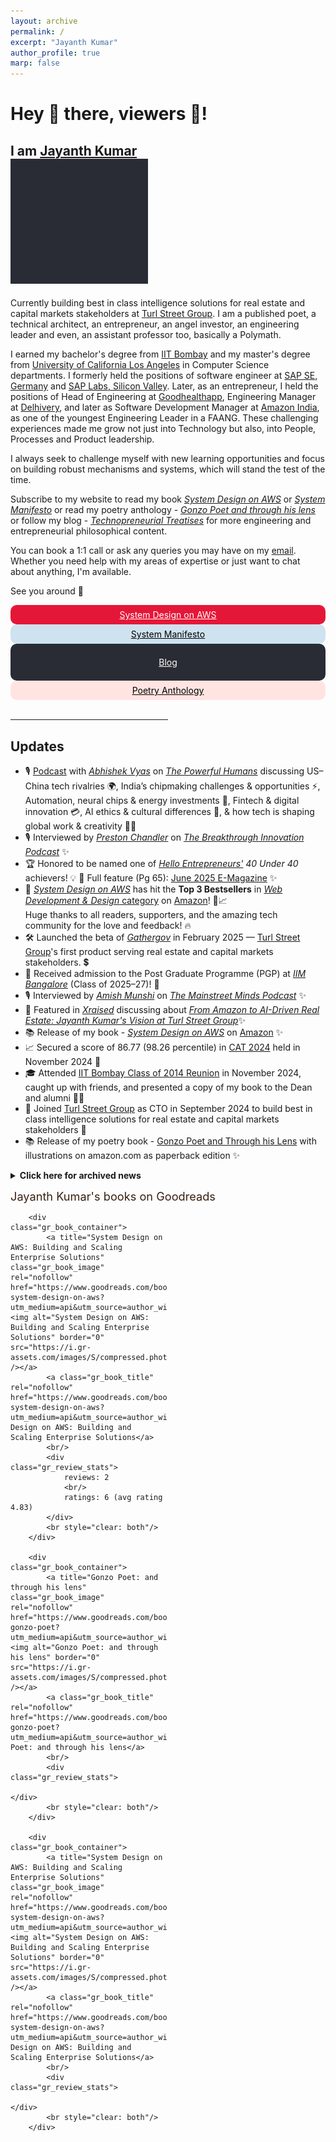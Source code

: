 ```yaml
---
layout: archive
permalink: /
excerpt: "Jayanth Kumar"
author_profile: true
marp: false
---
```

<h1> Hey 👋 there, viewers 👀! </h1>
<h2>
I am <a href="https://jaykmr.com">Jayanth Kumar</a> 
<div>
<img src="/images/brand_animation_crop.gif" width="220" height="200" />
</div> 
</h2>

Currently building best in class intelligence solutions for real estate and capital markets stakeholders at [Turl Street Group](https://turlstreetgroup.com/ "https://turlstreetgroup.com/"). I am a published poet, a technical architect, an entrepreneur, an angel investor, an engineering leader and even, an assistant professor too, basically a Polymath. 

I earned my bachelor's degree from [IIT Bombay](https://en.wikipedia.org/wiki/IIT_Bombay?source=about_page "https://en.wikipedia.org/wiki/IIT_Bombay") and my master's degree from [University of California Los Angeles](https://en.wikipedia.org/wiki/University_of_California,_Los_Angeles?source=about_page "https://en.wikipedia.org/wiki/University_of_California,_Los_Angeles")  in Computer Science departments. I formerly held the positions of software engineer at [SAP SE, Germany](https://en.wikipedia.org/wiki/SAP?source=about_page "https://en.wikipedia.org/wiki/SAP") and [SAP Labs, Silicon Valley](https://en.wikipedia.org/wiki/SAP?source=about_page "https://en.wikipedia.org/wiki/SAP?source=about_page"). Later, as an entrepreneur, I held the positions of Head of Engineering at [Goodhealthapp](https://www.crunchbase.com/organization/goodhealth-dde4?source=about_page "https://www.crunchbase.com/organization/goodhealth-dde4"), Engineering Manager at [Delhivery](https://en.wikipedia.org/wiki/Delhivery?source=about_page "https://en.wikipedia.org/wiki/Delhivery"), and later as Software Development Manager at [Amazon India](https://en.wikipedia.org/wiki/Amazon_(company)?source=about_page "https://en.wikipedia.org/wiki/Amazon_(company)"), as one of the youngest Engineering Leader in a FAANG. These challenging experiences made me grow not just into Technology but also, into People, Processes and Product leadership.

I always seek to challenge myself with new learning opportunities and focus on building robust mechanisms and systems, which will stand the test of the time.

Subscribe to my website to read my book [*System Design on AWS*](https://jaykmr.com/aws-book/) or [*System Manifesto*](https://jaykmr.com/system-manifesto/) or read my poetry anthology - [*Gonzo Poet and through his lens*](https://jaykmr.com/poetry-book/) or follow my blog - [*Technopreneurial Treatises*](https://blog.jaykmr.com/) for more engineering and entrepreneurial philosophical content. 

You can book a 1:1 call or ask any queries you may have on my [email](mailto:jayanthjaiswal15@gmail.com). Whether you need help with my areas of expertise or just want to chat about anything, I'm available.

See you around 🎩



<div>
  
  <div style="float:center; border: 2px solid #e51738;text-align:center;border-radius:10px; padding:5px; background: #e51738;">
  <a href="https://learning.oreilly.com/library/view/learning-system-design/9781098146887/" style="color:white">System Design on AWS</a>
  </div> 

  <div style="float:center; border: 2px solid #cfe2ef;text-align:center;border-radius:10px; padding:5px; background: #cfe2ef;">
  <a href="https://jaykmr.com/system-manifesto/" style="color:black">System Manifesto</a>
  </div> 

  <div style="float:center; border: 2px solid #292C34;text-align:center;border-radius:10px; padding:5px; background: #292C34;">
  
  <a href="https://blog.jaykmr.com" style="color:white">Blog</a>
  </div>

  <div style="float:center; border: 2px solid MistyRose;text-align:center;border-radius:10px; padding:5px; background: MistyRose;">
  <a href="https://www.amazon.in/Gonzo-Poet-through-his-lens-ebook/dp/B07M6CWQJJ/" style="color:black">Poetry Anthology</a>
  </div> 
  
</div>
<br/>
<hr width="50%" />

## Updates
- 🎙️ [Podcast](https://www.youtube.com/watch?v=5Swl9WkHLWQ) with [*Abhishek Vyas*](https://www.instagram.com/abhishekvyas2020) on [*The Powerful Humans*](https://www.youtube.com/@ThePowerfulHumansOfficial/videos) discussing US–China tech rivalries 🌍, India’s chipmaking challenges & opportunities ⚡, Automation, neural chips & energy investments 🔋, Fintech & digital innovation 💳, AI ethics & cultural differences 🧠, & how tech is shaping global work & creativity 🎨🤖
- 🎙️ Interviewed by [*Preston Chandler*](https://www.linkedin.com/showcase/breakthrough-innovation) on [*The Breakthrough Innovation Podcast*](https://www.youtube.com/watch?v=__DofJK0Bck) ✨
- 🏆 Honored to be named one of [*Hello Entrepreneurs'*](https://helloentrepreneurs.com/) *40 Under 40* achievers! 💡  📖 Full feature (Pg 65): [June 2025 E-Magazine](https://helloentrepreneurs.com/e-magazine/june-2025/) ✨
- 🎉 [*System Design on AWS*](https://learning.oreilly.com/library/view/system-design-on/9781098146887/) has hit the **Top 3 Bestsellers** in [*Web Development & Design* category](https://www.amazon.in/gp/bestsellers/books/12365311031/) on [Amazon](https://www.amazon.com/System-Design-AWS-Enterprise-Solutions/dp/1098146891)! 🚀📈  
Huge thanks to all readers, supporters, and the amazing tech community for the love and feedback! 🔥
- 🛠️ Launched the beta of [*Gathergov*](https://gathergov.com) in February 2025 — [Turl Street Group](https://turlstreetgroup.com)'s first product serving real estate and capital markets stakeholders. 💲 
- 🎉 Received admission to the Post Graduate Programme (PGP) at [*IIM Bangalore*](https://en.wikipedia.org/wiki/Indian_Institute_of_Management_Bangalore?source=about_page "https://en.wikipedia.org/wiki/Indian_Institute_of_Management_Bangalore") (Class of 2025–27)! 🎉
- 🎙️ Interviewed by [*Amish Munshi*](https://www.mainstreetmindspodcast.com) on [*The Mainstreet Minds Podcast*](https://www.youtube.com/watch?v=Q2DX6wpEWGA) ✨
- 📰 Featured in [*Xraised*](https://www.linkedin.com/pulse/xraised-exclusive-jayanth-kumar-discusses-ai-driven-real-estate-zhw0f/) discussing about [*From Amazon to AI-Driven Real Estate: Jayanth Kumar's Vision at Turl Street Group*](https://xraised.com/videos/from-amazon-to-ai-driven-real-estate-jayanth-kumars-vision-at-turl-street-group/)✨
- 📚 Release of my book - [*System Design on AWS*](https://learning.oreilly.com/library/view/system-design-on/9781098146887/) on [Amazon](https://www.amazon.com/System-Design-AWS-Enterprise-Solutions/dp/1098146891) ✨ 
- 📈 Secured a score of 86.77 (98.26 percentile) in [CAT 2024](https://en.wikipedia.org/wiki/Common_Admission_Test?source=about_page "https://en.wikipedia.org/wiki/Common_Admission_Test") held in November 2024 🥇
- 🎓 Attended [IIT Bombay Class of 2014 Reunion](https://www.linkedin.com/posts/iit-bombay-alumni-association-iitbaa-a1a56723a_iitbaa-10yearreunion-classof2014-ugcPost-7267858901184724992-QAGF?utm_source=share&utm_medium=member_desktop) in November 2024, caught up with friends, and presented a copy of my book to the Dean and alumni 📖✨
- 🚀 Joined [Turl Street Group](https://turlstreetgroup.com) as CTO in September 2024 to build best in class intelligence solutions for real estate and capital markets stakeholders 🌟
- 📚  Release of my poetry book - [Gonzo Poet and Through his Lens](https://www.amazon.com/Gonzo-Poet-through-his-lens/dp/1792911742/ref=tmm_pap_swatch_0) with illustrations on amazon.com as paperback edition ✨



<details markdown=1><summary markdown="span"><b>Click here for archived news</b></summary>

* <sub> September 2024: I presented my oral presentation - [*ESMCrystal: Enhancing Protein Crystallization Prediction through Protein Embeddings*](https://easychair.org/publications/preprint/FTCX) in the [19th conference on
Computational Intelligence methods for Bioinformatics and Biostatistics 2024](https://www.bioinformatics-sannio.org/cibb2024/), held at Benevento, Italy from September 4-6,2024 📝</sub>
* <sub> July 2024: I presented my poster - [*Enhancing Protein Crystallization Prediction through Protein Embeddings*](https://iscb.junolive.co/ISMB24/live/exhibitor/ismb2024_poster_1399) in the [32nd International Conference on Intelligent Systems for Molecular Biology (ISMB) 2024](https://www.iscb.org/ismb2024/home), held at Montreal, Quebec, Canada from July 12-16,2024</sub>
* <sub> April 2024: I filed a patent - P84475-US01 - "Systems and Methods for defining and applying Statistical Heuristics for filtering Network Traffic" with Amazon at USPTO</sub>
* <sub> March 2024: I secured AIR 86 in GATE 2024 for Data Science and Artificial Intelligence (DA), scoring 794 marks. 
* <sub> January 2023: I currently, work for Twitch TQ team in Amazon. </sub>
* <sub>  April 2022: I have joined Amazon.</sub>
* <sub>  December 2019: I secured AIR 13 in UGC NTA NET in Computer Science and Applications paper, scoring 190 marks out of 300 with percentile of 99.9719978., thus qualifying for Assistant Professor Position.</sub>
* <sub> Added gallery of my research and work associations [Gallery - Jayanth Kumar](https://jaykmr.com/gallery/)</sub>
* <sub>  Release of my [Personal Website - Jayanth Kumar](https://jaykmr.com) </sub>
* <sub> Set up of the blog - [Technopreneurial Treatises](https://blog.jaykmr.com) </sub>

  <!-- <sub>  Feb 2020: I will be presenting a talk on "*Modelling excitation energy transfer and trapping in the filamentous cyanobacterium Anabaena variabilis PCC7120* at, "*Optimization of light energy conversion in plants and microalgae*", conference, Porto, Portugal.</sub> -->

</details>

<style type="text/css" media="screen">
.gr_container {
  font-family:"Helvetica Neue", Helvetica, Arial, sans-serif;
  width: 250px;
}
.gr_book_container {
  border-bottom: 1px solid #d7d7d7; padding: 5px 0px;
}
.gr_book_image {
  float: left; padding-right: 20px;
}
.gr_book_title {}
.gr_review_stats {}
</style>
<a style="font-size: 1.3em; color: #382110; text-decoration: none;" href="https://www.goodreads.com/author/show/39695222.Jayanth_Kumar?utm_medium=api&utm_source=author_widget">Jayanth Kumar's books on Goodreads</a>
  <div id="gr_author_widget_1745832121">
    <!-- Include static html in case javascript is not supported. This will be overridden if things are working. -->
    <div class="gr_container">
	
		<div class="gr_book_container">
			<a title="System Design on AWS: Building and Scaling Enterprise Solutions" class="gr_book_image" rel="nofollow" href="https://www.goodreads.com/book/show/213739308-system-design-on-aws?utm_medium=api&utm_source=author_widget"><img alt="System Design on AWS: Building and Scaling Enterprise Solutions" border="0" src="https://i.gr-assets.com/images/S/compressed.photo.goodreads.com/books/1719012808l/213739308._SX50_.jpg" /></a>
			<a class="gr_book_title" rel="nofollow" href="https://www.goodreads.com/book/show/213739308-system-design-on-aws?utm_medium=api&utm_source=author_widget">System Design on AWS: Building and Scaling Enterprise Solutions</a>
			<br/>
			<div class="gr_review_stats">
				reviews: 2
				<br/>
				ratings: 6 (avg rating 4.83)
			</div>
			<br style="clear: both"/>
		</div>

		<div class="gr_book_container">
			<a title="Gonzo Poet: and through his lens" class="gr_book_image" rel="nofollow" href="https://www.goodreads.com/book/show/215109970-gonzo-poet?utm_medium=api&utm_source=author_widget"><img alt="Gonzo Poet: and through his lens" border="0" src="https://i.gr-assets.com/images/S/compressed.photo.goodreads.com/books/1719054204l/215109970._SY75_.jpg" /></a>
			<a class="gr_book_title" rel="nofollow" href="https://www.goodreads.com/book/show/215109970-gonzo-poet?utm_medium=api&utm_source=author_widget">Gonzo Poet: and through his lens</a>
			<br/>
			<div class="gr_review_stats">
											</div>
			<br style="clear: both"/>
		</div>

		<div class="gr_book_container">
			<a title="System Design on AWS: Building and Scaling Enterprise Solutions" class="gr_book_image" rel="nofollow" href="https://www.goodreads.com/book/show/228023939-system-design-on-aws?utm_medium=api&utm_source=author_widget"><img alt="System Design on AWS: Building and Scaling Enterprise Solutions" border="0" src="https://i.gr-assets.com/images/S/compressed.photo.goodreads.com/books/1739573340l/228023939._SX50_.jpg" /></a>
			<a class="gr_book_title" rel="nofollow" href="https://www.goodreads.com/book/show/228023939-system-design-on-aws?utm_medium=api&utm_source=author_widget">System Design on AWS: Building and Scaling Enterprise Solutions</a>
			<br/>
			<div class="gr_review_stats">
											</div>
			<br style="clear: both"/>
		</div>
</div>
  </div>
<script type="text/javascript" charset="utf-8" src="https://www.goodreads.com/author/author_widget/39695222.Jayanth_Kumar?widget_id=1745832121"></script>
